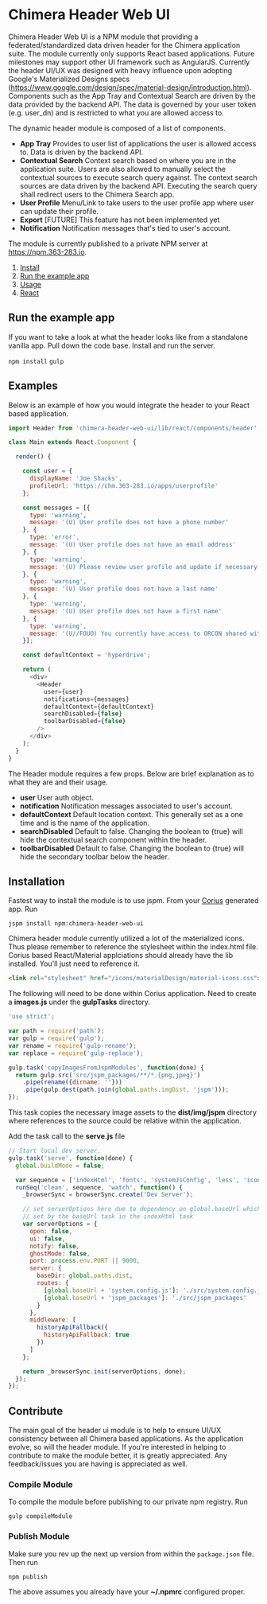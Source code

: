 # Chimera Header Web UI

Chimera Header Web UI is a NPM module that providing a federated/standardized data driven header for the Chimera application suite. The module currently only supports React based applications. Future milestones may support other UI framework such as AngularJS. Currently the header UI/UX was designed with heavy influence upon adopting Google's Materialized Designs specs (https://www.google.com/design/spec/material-design/introduction.html). Components such as the App Tray and Contextual Search are driven by the data provided by the backend API. The data is governed by your user token (e.g. user_dn) and is restricted to what you are allowed access to.

The dynamic header module is composed of a list of components.

* **App Tray** Provides to user list of applications the user is allowed access to. Data is driven by the backend API.
* **Contextual Search** Context search based on where you are in the application suite. Users are also allowed to manually select the contextual sources to execute search query against. The context search sources are data driven by the backend API. Executing the search query shall redirect users to the Chimera Search app.
* **User Profile** Menu/Link to take users to the user profile app where user can update their profile.
* **Export** [FUTURE] This feature has not been implemented yet
* **Notification** Notification messages that's tied to user's account.

The module is currently published to a private NPM server at https://npm.363-283.io.

1. [Install](#install)
1. [Run the example app](#run-the-example-app)
1. [Usage](#usage)
1. [React](#react)


## Run the example app

If you want to take a look at what the header looks like from a standalone vanilla app. Pull down the code base. Install and run the server.

`npm install`
`gulp`

## Examples

Below is an example of how you would integrate the header to your React based application.

```js
import Header from 'chimera-header-web-ui/lib/react/components/header';

class Main extends React.Component {

  render() {

    const user = {
      displayName: 'Joe Shacks',
      profileUrl: 'https://chm.363-283.io/apps/userprofile'
    };

    const messages = [{
      type: 'warning',
      message: '(U) User profile does not have a phone number'
    }, {
      type: 'error',
      message: '(U) User profile does not have an email address'
    }, {
      type: 'warning',
      message: '(U) Please review user profile and update if necessary.'
    }, {
      type: 'warning',
      message: '(U) User profile does not have a last name'
    }, {
      type: 'warning',
      message: '(U) User profile does not have a first name'
    }, {
      type: 'warning',
      message: '(U//FOUO) You currently have access to ORCON shared with DIA. You can update your Mission Needs profile in GIMMEE (https://gimmee.cia.ic.gov).'
    }];

    const defaultContext = 'hyperdrive';

    return (
      <div>
        <Header
          user={user}
          notifications={messages}
          defaultContext={defaultContext}
          searchDisabled={false}
          toolbarDisabled={false}
        />
      </div>
    );
  }
}
```

The Header module requires a few props. Below are brief explanation as to what they are and their usage.

* **user** User auth object.
* **notification** Notification messages associated to user's account.
* **defaultContext** Default location context. This generally set as a one time and is the name of the application.
* **searchDisabled** Default to false. Changing the boolean to {true} will hide the contextual search component within the header.
* **toolbarDisabled** Default to false. Changing the boolean to {true} will hide the secondary toolbar below the header.

## Installation

Fastest way to install the module is to use jspm. From your [Corius](https://gitlab.363-283.io/cte/corius) generated app. Run

`jspm install npm:chimera-header-web-ui`

Chimera header module currently utilized a lot of the materialized icons. Thus please remember to reference the stylesheet within the index.html file. Corius based React/Material applciations should already have the lib installed. You'll just need to reference it.

```html
<link rel="stylesheet" href="/icons/materialDesign/material-icons.css">
```

The following will need to be done within Corius application. Need to create a **images.js** under the **gulpTasks** directory.

```js
'use strict';

var path = require('path');
var gulp = require('gulp');
var rename = require('gulp-rename');
var replace = require('gulp-replace');

gulp.task('copyImagesFromJspmModules', function(done) {
  return gulp.src('src/jspm_packages/**/*.{png,jpeg}')
    .pipe(rename({dirname: ''}))
    .pipe(gulp.dest(path.join(global.paths.imgDist, 'jspm')));
});
```

This task copies the necessary image assets to the **dist/img/jspm** directory where references to the source could be relative within the application.

Add the task call to the **serve.js** file

```js
// Start local dev server.
gulp.task('serve', function(done) {
  global.buildMode = false;

  var sequence = ['indexHtml', 'fonts', 'systemJsConfig', 'less', 'icons', 'js', 'copyImagesFromJspmModules'];
  runSeq('clean', sequence, 'watch', function() {
    _browserSync = browserSync.create('Dev Server');

    // set serverOptions here due to dependency on global.baseUrl which is
    // set by the baseUrl task in the indexHtml task
    var serverOptions = {
      open: false,
      ui: false,
      notify: false,
      ghostMode: false,
      port: process.env.PORT || 9000,
      server: {
        baseDir: global.paths.dist,
        routes: {
          [global.baseUrl + 'system.config.js']: './src/system.config.js',
          [global.baseUrl + 'jspm_packages']: './src/jspm_packages'
        }
      },
      middleware: [
        historyApiFallback({
          historyApiFallback: true
        })
      ]
    };

    return _browserSync.init(serverOptions, done);
  });
});
```

## Contribute

The main goal of the header ui module is to help to ensure UI/UX consistency between all Chimera based applications. As the application evolve, so will the header module. If you're interested in helping to contribute to make the module better, it is greatly appreciated. Any feedback/issues you are having is appreciated as well.

### Compile Module

To compile the module before publishing to our private npm registry. Run

`gulp compileModule`

### Publish Module

Make sure you rev up the next up version from within the `package.json` file. Then run

`npm publish`

The above assumes you already have your **~/.npmrc** configured proper.

